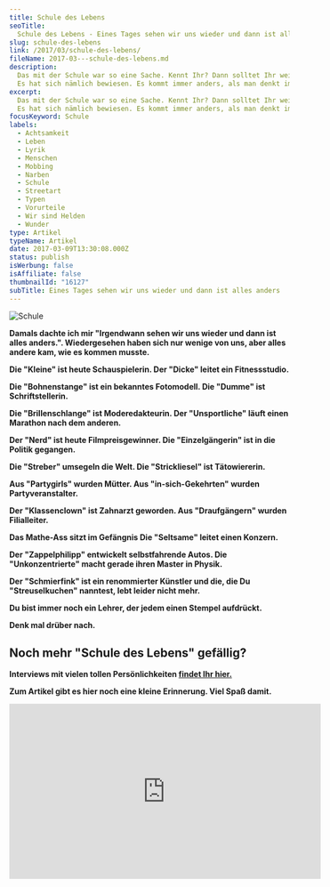 ```yaml
---
title: Schule des Lebens
seoTitle:
  Schule des Lebens - Eines Tages sehen wir uns wieder und dann ist alles anders
slug: schule-des-lebens
link: /2017/03/schule-des-lebens/
fileName: 2017-03---schule-des-lebens.md
description:
  Das mit der Schule war so eine Sache. Kennt Ihr? Dann solltet Ihr weiterlesen.
  Es hat sich nämlich bewiesen. Es kommt immer anders, als man denkt im Leben.
excerpt:
  Das mit der Schule war so eine Sache. Kennt Ihr? Dann solltet Ihr weiterlesen.
  Es hat sich nämlich bewiesen. Es kommt immer anders, als man denkt im Leben.
focusKeyword: Schule
labels:
  - Achtsamkeit
  - Leben
  - Lyrik
  - Menschen
  - Mobbing
  - Narben
  - Schule
  - Streetart
  - Typen
  - Vorurteile
  - Wir sind Helden
  - Wunder
type: Artikel
typeName: Artikel
date: 2017-03-09T13:30:08.000Z
status: publish
isWerbung: false
isAffiliate: false
thumbnailId: "16127"
subTitle: Eines Tages sehen wir uns wieder und dann ist alles anders
---
```


![Schule](http://cardamonchai.com/wp-content/uploads/2017/03/32345097896_d854e19bbf_z.jpg)

<strong>

Damals dachte ich mir "Irgendwann sehen wir uns wieder und dann ist alles
anders.". Wiedergesehen haben sich nur wenige von uns, aber alles andere kam,
wie es kommen musste.

Die "Kleine" ist heute Schauspielerin. Der "Dicke" leitet ein Fitnessstudio.

Die "Bohnenstange" ist ein bekanntes Fotomodell. Die "Dumme" ist
Schriftstellerin.

Die "Brillenschlange" ist Moderedakteurin. Der "Unsportliche" läuft einen
Marathon nach dem anderen.

Der "Nerd" ist heute Filmpreisgewinner. Die "Einzelgängerin" ist in die Politik
gegangen.

Die "Streber" umsegeln die Welt. Die "Strickliesel" ist Tätowiererin.

Aus "Partygirls" wurden Mütter. Aus "in-sich-Gekehrten" wurden
Partyveranstalter.

Der "Klassenclown" ist Zahnarzt geworden. Aus "Draufgängern" wurden
Filialleiter.

Das Mathe-Ass sitzt im Gefängnis Die "Seltsame" leitet einen Konzern.

Der "Zappelphilipp" entwickelt selbstfahrende Autos. Die "Unkonzentrierte" macht
gerade ihren Master in Physik.

Der "Schmierfink" ist ein renommierter Künstler und die, die Du "Streuselkuchen"
nanntest, lebt leider nicht mehr.

Du bist immer noch ein Lehrer, der jedem einen Stempel aufdrückt.

Denk mal drüber nach.

## Noch mehr "Schule des Lebens" gefällig?

Interviews mit vielen tollen Persönlichkeiten
<a href="http://cardamonchai.com/category/bleistift-2-0/interview/">findet Ihr
hier.</a>

Zum Artikel gibt es hier noch eine kleine Erinnerung. Viel Spaß damit.

<iframe src="https://www.youtube.com/embed/55smhOwYlLA" width="560" height="315" frameborder="0" allowfullscreen="allowfullscreen"></iframe>

&nbsp;
